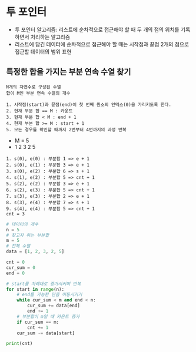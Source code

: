 # 투 포인터

- 투 포인터 알고리즘: 리스트에 순차적으로 접근해야 할 때 두 개의 점의 위치를 기록하면서 처리하는 알고리즘
- 리스트에 담긴 데이터에 순차적으로 접근해야 할 때는 시작점과 끝점 2개의 점으로 접근할 데이터의 범위 표현

## 특정한 합을 가지는 부분 연속 수열 찾기
```
N개의 자연수로 구성된 수열
합이 M인 부분 연속 수열의 개수
```
```
1. 시작점(start)과 끝점(end)이 첫 번째 원소의 인덱스(0)을 가리키도록 한다.
2. 현재 부분 합 == M : 카운트
3. 현재 부분 합 < M : end + 1
4. 현재 부분 합 >= M : start + 1
5. 모든 경우를 확인할 때까지 2번부터 4번까지의 과정 반복
```
- M = 5
- 1 2 3 2 5
```
1. s(0), e(0) : 부분합 1 => e + 1
2. s(0), e(1) : 부분합 3 => e + 1
3. s(0), e(2) : 부분합 6 => s + 1
4. s(1), e(2) : 부분합 5 => cnt + 1
5. s(2), e(2) : 부분합 3 => e + 1
6. s(2), e(3) : 부분합 5 => cnt + 1
7. s(3), e(3) : 부분합 2 => e + 1
8. s(3), e(4) : 부분합 7 => s + 1
9. s(4), e(4) : 부분합 5 => cnt + 1
cnt = 3
```
```python
# 데이터의 개수
n = 5
# 찾고자 하는 부분합
m = 5
# 전체 수열
data = [1, 2, 3, 2, 5]

cnt = 0
cur_sum = 0
end = 0

# start를 차례대로 증가시키며 반복
for start in range(n):
    # end를 가능한 만큼 이동시키기
    while cur_sum < m and end < n:
        cur_sum += data[end]
        end += 1
    # 부분합이 m일 때 카운트 증가
    if cur_sum == m:
        cnt += 1
    cur_sum -= data[start]

print(cnt)
```